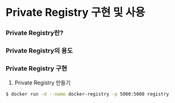 # Private Registry 구현 및 사용

### Private Registry란?

### Private Registry의 용도

### Private Registry 구현

1. Private Registry 만들기

```bash
$ docker run -d --name docker-registry -p 5000:5000 registry
```

